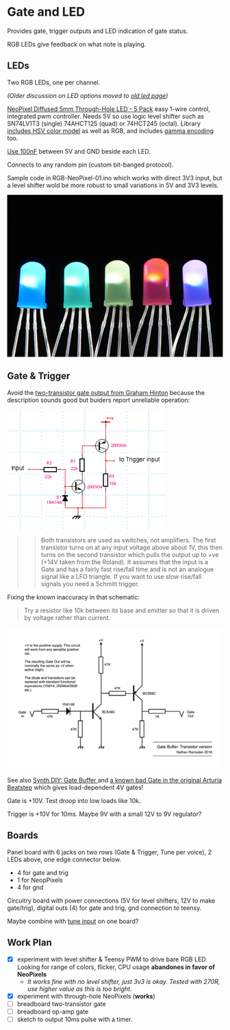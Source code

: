 # Gate and LED

Provides gate, trigger outputs and LED indication of gate status.

RGB LEDs give feedback on what note is playing.

## LEDs

Two RGB LEDs, one per channel.

_(Older discussion on LED options moved to [old led page](./old-led.md))_

[NeoPixel Diffused 5mm Through-Hole LED - 5 Pack](https://www.adafruit.com/product/1938) easy 1-wire control, integrated pwm controller. Needs 5V so use logic level shifter such as SN74LV1T3 (single) 74AHCT125 (quad) or 74HCT245 (octal). Library [includes HSV color model](https://learn.adafruit.com/adafruit-neopixel-uberguide?view=all#hsv-hue-saturation-value-colors-dot-dot-dot-3024464) as well as RGB, and includes [gamma encoding](https://learn.adafruit.com/adafruit-neopixel-uberguide?view=all#dot-dot-dot-and-gamma-correction-3024505) too.

[Use 100nF](https://learn.adafruit.com/adafruit-neopixel-uberguide?view=all#discrete-neopixel-products-2894456) between 5V and GND beside each LED.

Connects to any random pin (custom bit-banged protocol).

Sample code in RGB-NeoPixel-01.ino which works with direct 3V3 input, but a level shifter wold be more robust to small variations in 5V and 3V3 levels.

![5mm through-hole neopixel](./img/1938-01.jpg)

## Gate & Trigger

Avoid the  [two-transistor gate output from Graham Hinton](https://modwiggler.com/forum/viewtopic.php?p=2720659&sid=8184a7a1e66cf2090d4727f4a460bd16#p2720659) because the description sounds good but buiders report unreliable operation:

![gate](./img/Hinton_2955_14vgate_1.png)

>> Both transistors are used as switches, not amplifiers. The first transistor turns on at any input voltage above about 1V, this then turns on the second transistor which pulls the output up to +ve (+14V taken from the Roland). It assumes that the input is a Gate and has a fairly fast rise/fall time and is not an analogue signal like a LFO triangle. If you want to use slow rise/fall signals you need a Schmitt trigger.

Fixing the known inaccuracy in that schematic:

> Try a resistor like 10k between its base and emitter so that it is driven by voltage rather than current.

![gate2](./img/ramsden-gate-buffer.jpg)

See also [Synth DIY: Gate Buffer ](https://synthnerd.wordpress.com/2016/03/17/synth-diy-gate-buffer/) and [a known bad Gate in the original Arturia Beatstep](https://synthnerd.wordpress.com/arturia-beatstep/) which gives load-dependent 4V gates!

Gate is +10V. Test droop into low loads like 10k.

Trigger is +10V for 10ms. Maybe 9V with a small 12V to 9V regulator?

## Boards

Panel board with 6 jacks on two rows (Gate & Trigger, Tune per voice), 2 LEDs above, one edge connector below.

- 4 for gate and trig
- 1 for NeopPixels
- 4 for gnd

Circuitry board with power connections (5V for level shifters, 12V to make gate/trig),
digital outs (4) for gate and trig,
gnd connection to teensy.

Maybe combine with [tune input](./calibration.md) on one board?

## Work Plan

- [x] experiment with level shifter & Teensy PWM to drive bare RGB LED. Looking for range of colors, flicker, CPU usage **abandones in favor of NeoPixels**
  - _It works fine with no level shifter, just 3v3 is okay. Tested with 270R, use higher value as this is too bright._
- [x] experiment with through-hole NeoPixels (**works**)
- [ ] breadboard two-transistor gate
- [ ] breadboard op-amp gate
- [ ] sketch to output 10ms pulse with a timer.
